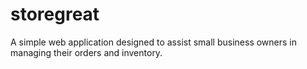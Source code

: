 # storegreat
A simple web application designed to assist small business owners in managing their orders and inventory.
